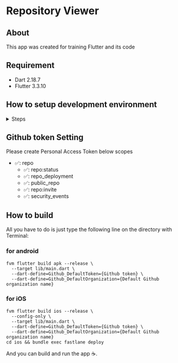 # Repository Viewer

## About

This app was created for training Flutter and its code

## Requirement

- Dart 2.18.7
- Flutter 3.3.10

## How to setup development environment

<details>
<summary>Steps</summary>

1. Install [Dart](https://dart.dev/)
    - Follow the instruction described at [Get the Dart SDK](https://dart.dev/get-dart)
    - If you're on macOS, you can install Dart with [Homebrew](https://brew.sh/)
      ```
      brew tap dart-lang/dart
      brew install dart
      ```
2. Install [fvm](https://github.com/leoafarias/fvm)
   ```
   dart pub global activate fvm
   ```
3. Install Flutter
   ```
   fvm install
   ```
4. Run `graphql_codegen` plugin for generate code
   ```
   make build-runner
   ```
5. Install Dart packages
   ```
   fvm flutter pub get
   ```
6. Install [rbenv](https://github.com/rbenv/rbenv)
    - Follow the instruction described at https://github.com/rbenv/rbenv#installation
    - If you're on macOS, you can install rbenv with [Homebrew](https://brew.sh/)
      ```
      brew install rbenv
      ```
7. Install [Ruby](https://www.ruby-lang.org/)
   ```
   rbenv install
   ```
8. Install [CocoaPods](https://cocoapods.org/)
   ```
   rbenv exec gem install cocoapods
   ```
9. Install CocoaPods dependencies
   ```
   make ios-pod
   ```
10. Obtain certificates and provisioning profiles to sign iOS app for development
    ```
    make ios-cert
    ```
</details>

## Github token Setting
Please create Personal Access Token below scopes
* ✅: repo
  * ✅: repo:status
  * ✅: repo_deployment
  * ✅: public_repo
  * ✅: repo:invite
  * ✅: security_events

## How to build
All you have to do is just type the following line on the directory with Terminal:
### for android
```shell
fvm flutter build apk --release \
  --target lib/main.dart \
  --dart-define=Github_DefaultToken={Github token} \
  --dart-define=Github_DefaultOrganization={Default Github organization name}
```
### for iOS
```shell
fvm flutter build ios --release \
  --config-only \
  --target lib/main.dart \
  --dart-define=Github_DefaultToken={Github token} \
  --dart-define=Github_DefaultOrganization={Default Github organization name}
cd ios && bundle exec fastlane deploy
```

And you can build and run the app ☕️.